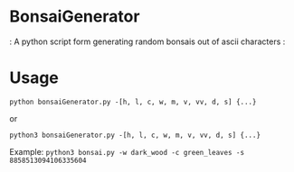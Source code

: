 # BonsaiGenerator
: A python script form generating random bonsais out of ascii characters :

# Usage
`python bonsaiGenerator.py -[h, l, c, w, m, v, vv, d, s] {...}`

or

`python3 bonsaiGenerator.py -[h, l, c, w, m, v, vv, d, s] {...}`

Example:
`python3 bonsai.py -w dark_wood -c green_leaves -s 8858513094106335604`

